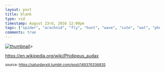 ```yaml
---
layout: post
title: blank
type: vid
timestamp: August 23rd, 2016 12:00pm
tags: ["spider", "arachnid", "fly", "hunt", "wave", "cute", "wat", "photography"]
comments: true
---
```

[![thumbnail](http://i3.ytimg.com/vi/SKNOpYkJhsQ/hqdefault.jpg)](https://www.youtube.com/watch?v=SKNOpYkJhsQ)>
    
<a href="https://en.wikipedia.org/wiki/Phidippus_audax" target="_blank">https://en.wikipedia.org/wiki/Phidippus_audax</a><br/>
 
  
<small>source: https://saturdayxiii.tumblr.com/post/149376336835</small>